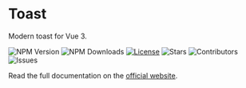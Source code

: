 # Toast

Modern toast for Vue 3.

![NPM Version](https://img.shields.io/npm/v/@termeh-v/toast)
![NPM Downloads](https://img.shields.io/npm/dw/@termeh-v/toast)
[![License](https://img.shields.io/github/license/termeh-v/toast)](https://github.com/termeh-v/toast/blob/master/LICENSE)
![Stars](https://img.shields.io/github/stars/termeh-v/toast?style=social)
![Contributors](https://img.shields.io/github/contributors/termeh-v/toast)
![Issues](https://img.shields.io/github/issues/termeh-v/toast)

Read the full documentation on the [official website](https://termeh-v.ekramy.ir/guide/toast).
